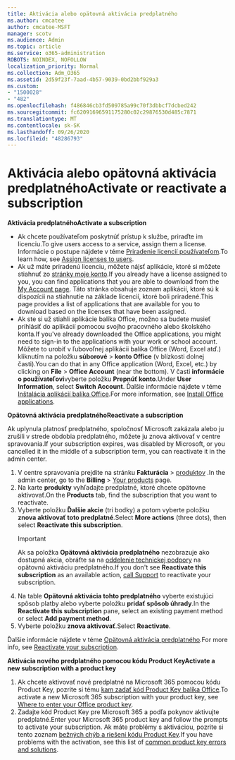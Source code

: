 ```yaml
---
title: Aktivácia alebo opätovná aktivácia predplatného
ms.author: cmcatee
author: cmcatee-MSFT
manager: scotv
ms.audience: Admin
ms.topic: article
ms.service: o365-administration
ROBOTS: NOINDEX, NOFOLLOW
localization_priority: Normal
ms.collection: Adm_O365
ms.assetid: 2d59f23f-7aad-4b57-9039-0bd2bbf929a3
ms.custom:
- "1500028"
- "482"
ms.openlocfilehash: f486846cb3fd509785a99c70f3dbbcf7dcbed242
ms.sourcegitcommit: fc62091696591175280c02c29876530d485c7871
ms.translationtype: MT
ms.contentlocale: sk-SK
ms.lasthandoff: 09/26/2020
ms.locfileid: "48286793"
---
```

# <a name="activate-or-reactivate-a-subscription"></a><span data-ttu-id="df13a-102">Aktivácia alebo opätovná aktivácia predplatného</span><span class="sxs-lookup"><span data-stu-id="df13a-102">Activate or reactivate a subscription</span></span>

<span data-ttu-id="df13a-103">**Aktivácia predplatného**</span><span class="sxs-lookup"><span data-stu-id="df13a-103">**Activate a subscription**</span></span>

- <span data-ttu-id="df13a-104">Ak chcete používateľom poskytnúť prístup k službe, priraďte im licenciu.</span><span class="sxs-lookup"><span data-stu-id="df13a-104">To give users access to a service, assign them a license.</span></span> <span data-ttu-id="df13a-105">Informácie o postupe nájdete v téme [Priradenie licencií používateľom](https://docs.microsoft.com/microsoft-365/admin/manage/assign-licenses-to-users).</span><span class="sxs-lookup"><span data-stu-id="df13a-105">To learn how, see [Assign licenses to users](https://docs.microsoft.com/microsoft-365/admin/manage/assign-licenses-to-users).</span></span>
- <span data-ttu-id="df13a-106">Ak už máte priradenú licenciu, môžete nájsť aplikácie, ktoré si môžete stiahnuť zo [stránky moje konto](https://portal.office.com/account/#installs).</span><span class="sxs-lookup"><span data-stu-id="df13a-106">If you already have a license assigned to you, you can find applications that you are able to download from the [My Account page](https://portal.office.com/account/#installs).</span></span> <span data-ttu-id="df13a-107">Táto stránka obsahuje zoznam aplikácií, ktoré sú k dispozícii na stiahnutie na základe licencií, ktoré boli priradené.</span><span class="sxs-lookup"><span data-stu-id="df13a-107">This page provides a list of applications that are available for you to download based on the licenses that have been assigned.</span></span>
- <span data-ttu-id="df13a-108">Ak ste si už stiahli aplikácie balíka Office, možno sa budete musieť prihlásiť do aplikácií pomocou svojho pracovného alebo školského konta.</span><span class="sxs-lookup"><span data-stu-id="df13a-108">If you've already downloaded the Office applications, you might need to sign-in to the applications with your work or school account.</span></span> <span data-ttu-id="df13a-109">Môžete to urobiť v ľubovoľnej aplikácii balíka Office (Word, Excel atď.) kliknutím na položku **súborové**  >  **konto Office** (v blízkosti dolnej časti).</span><span class="sxs-lookup"><span data-stu-id="df13a-109">You can do that in any Office application (Word, Excel, etc.) by clicking on **File** > **Office Account** (near the bottom).</span></span> <span data-ttu-id="df13a-110">V časti **informácie o používateľovi**vyberte položku **Prepnúť konto**.</span><span class="sxs-lookup"><span data-stu-id="df13a-110">Under **User Information**, select **Switch Account**.</span></span> <span data-ttu-id="df13a-111">Ďalšie informácie nájdete v téme [Inštalácia aplikácií balíka Office](https://docs.microsoft.com/microsoft-365/admin/setup/install-applications).</span><span class="sxs-lookup"><span data-stu-id="df13a-111">For more information, see [Install Office applications](https://docs.microsoft.com/microsoft-365/admin/setup/install-applications).</span></span>

<span data-ttu-id="df13a-112">**Opätovná aktivácia predplatného**</span><span class="sxs-lookup"><span data-stu-id="df13a-112">**Reactivate a subscription**</span></span>

<span data-ttu-id="df13a-113">Ak uplynula platnosť predplatného, spoločnosť Microsoft zakázala alebo ju zrušili v strede obdobia predplatného, môžete ju znova aktivovať v centre spravovania.</span><span class="sxs-lookup"><span data-stu-id="df13a-113">If your subscription expires, was disabled by Microsoft, or you cancelled it in the middle of a subscription term, you can reactivate it in the admin center.</span></span>
  
1. <span data-ttu-id="df13a-114">V centre spravovania prejdite na stránku **Fakturácia**  >  [produktov](https://go.microsoft.com/fwlink/p/?linkid=842054) .</span><span class="sxs-lookup"><span data-stu-id="df13a-114">In the admin center, go to the **Billing** > [Your products](https://go.microsoft.com/fwlink/p/?linkid=842054) page.</span></span>
2. <span data-ttu-id="df13a-115">Na karte **produkty** vyhľadajte predplatné, ktoré chcete opätovne aktivovať.</span><span class="sxs-lookup"><span data-stu-id="df13a-115">On the **Products** tab, find the subscription that you want to reactivate.</span></span>
3. <span data-ttu-id="df13a-116">Vyberte položku **Ďalšie akcie** (tri bodky) a potom vyberte položku **znova aktivovať toto predplatné**.</span><span class="sxs-lookup"><span data-stu-id="df13a-116">Select **More actions** (three dots), then select **Reactivate this subscription**.</span></span>
    > [!IMPORTANT]
    > <span data-ttu-id="df13a-117">Ak sa položka **Opätovná aktivácia predplatného** nezobrazuje ako dostupná akcia, obráťte sa na [oddelenie technickej podpory](https://docs.microsoft.com/microsoft-365/admin/contact-support-for-business-products) na opätovnú aktiváciu predplatného.</span><span class="sxs-lookup"><span data-stu-id="df13a-117">If you don't see **Reactivate this subscription** as an available action, [call Support](https://docs.microsoft.com/microsoft-365/admin/contact-support-for-business-products) to reactivate your subscription.</span></span>
4. <span data-ttu-id="df13a-118">Na table **Opätovná aktivácia tohto predplatného** vyberte existujúci spôsob platby alebo vyberte položku **pridať spôsob úhrady**.</span><span class="sxs-lookup"><span data-stu-id="df13a-118">In the **Reactivate this subscription** pane, select an existing payment method or select **Add payment method**.</span></span>
5. <span data-ttu-id="df13a-119">Vyberte položku **znova aktivovať**.</span><span class="sxs-lookup"><span data-stu-id="df13a-119">Select **Reactivate**.</span></span>

<span data-ttu-id="df13a-120">Ďalšie informácie nájdete v téme [Opätovná aktivácia predplatného](https://docs.microsoft.com/microsoft-365/commerce/subscriptions/reactivate-your-subscription).</span><span class="sxs-lookup"><span data-stu-id="df13a-120">For more info, see [Reactivate your subscription](https://docs.microsoft.com/microsoft-365/commerce/subscriptions/reactivate-your-subscription).</span></span>

<span data-ttu-id="df13a-121">**Aktivácia nového predplatného pomocou kódu Product Key**</span><span class="sxs-lookup"><span data-stu-id="df13a-121">**Activate a new subscription with a product key**</span></span>

1. <span data-ttu-id="df13a-122">Ak chcete aktivovať nové predplatné na Microsoft 365 pomocou kódu Product Key, pozrite si tému [kam zadať kód Product Key balíka Office](https://support.office.com/article/where-to-enter-your-office-product-key-0a82e5ae-739e-4b92-a6f4-2ec780c185db).</span><span class="sxs-lookup"><span data-stu-id="df13a-122">To activate a new Microsoft 365 subscription with your product key, see [Where to enter your Office product key](https://support.office.com/article/where-to-enter-your-office-product-key-0a82e5ae-739e-4b92-a6f4-2ec780c185db).</span></span>
2. <span data-ttu-id="df13a-123">Zadajte kód Product Key pre Microsoft 365 a podľa pokynov aktivujte predplatné.</span><span class="sxs-lookup"><span data-stu-id="df13a-123">Enter your Microsoft 365 product key and follow the prompts to activate your subscription.</span></span> <span data-ttu-id="df13a-124">Ak máte problémy s aktiváciou, pozrite si tento zoznam [bežných chýb a riešení kódu Product Key](https://docs.microsoft.com/microsoft-365/commerce/product-key-errors-and-solutions).</span><span class="sxs-lookup"><span data-stu-id="df13a-124">If you have problems with the activation, see this list of [common product key errors and solutions](https://docs.microsoft.com/microsoft-365/commerce/product-key-errors-and-solutions).</span></span>